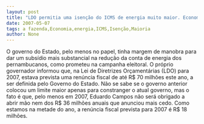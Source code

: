 ```yaml
---
layout: post
title: "LDO permitia uma isenção do ICMS de energia muito maior. Economia para a Fazenda determinou acanhamento"
date: 2007-05-07
tags: a fazenda,Economia,energia,ICMS,Isenção,Maioria
author: None
---
```

O governo do Estado, pelo menos no papel, tinha margem de manobra para dar um subsídio mais substancial na redução da conta de energia dos pernambucanos, como prometeu na campanha eleitoral.
O próprio governador informou que, na Lei de Diretrizes Orçamentárias (LDO) para 2007, estava prevista uma renúncia fiscal de até R$ 70 milhões este ano, a ser definida pelo Governo do Estado.
Não se sabe se o governo anterior colocou um limite maior apenas para constranger o atual governo, mas o fato é que, pelo menos em 2007,&nbsp;Eduardo Campos não será obrigado a abrir mão nem dos R$ 36 milhões anuais que anunciou mais cedo. 
Como estamos na metade do ano, a renúncia fiscal&nbsp;prevista para 2007 é&nbsp;R$ 18 milhões. 